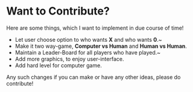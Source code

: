 # Want to Contribute?

Here are some things, which I want to implement in due course of time!

- Let user choose option to who wants **X** and who wants **0**.~
- Make it two way-game, **Computer vs Human** and **Human vs Human**.
- Maintain a Leader-Board for all players who have played.~
- Add more graphics, to enjoy user-interface.
- Add hard level for  computer game.

Any such changes if you can make or have any other ideas, please do contribute!
